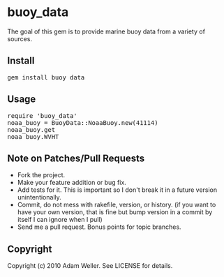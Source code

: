 # buoy_data

The goal of this gem is to provide marine buoy data from a variety of sources.

## Install

<pre>
gem install buoy_data
</pre>

## Usage

<pre>
require 'buoy_data'
noaa_buoy = BuoyData::NoaaBuoy.new(41114)
noaa_buoy.get
noaa_buoy.WVHT
</pre>

## Note on Patches/Pull Requests
 
* Fork the project.
* Make your feature addition or bug fix.
* Add tests for it. This is important so I don't break it in a
  future version unintentionally.
* Commit, do not mess with rakefile, version, or history.
  (if you want to have your own version, that is fine but bump version in a commit by itself I can ignore when I pull)
* Send me a pull request. Bonus points for topic branches.

## Copyright

Copyright (c) 2010 Adam Weller. See LICENSE for details.
